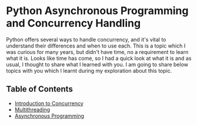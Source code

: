 # Python Asynchronous Programming and Concurrency Handling

Python offers several ways to handle concurrency, and it's vital to understand their differences and when to use each. This is a topic which I was curious for many years, but didn't have time, no a requirement to learn what it is. Looks like time has come, so I had a quick look at what it is and as usual, I thought to share what I learned with you. I am going to share below topics with you which I learnt during my exploration about this topic. 

## Table of Contents

+ [Introduction to Concurrency](./01-introduction-to-concurrency/00-introduction-to-concurrency.md)
+ [Multithreading](./02-multithreading/00-multithreading-in-python.md)
+ [Asynchronous Programming](./03-asynchronous-programming/00-asynchronous-programming.md)


